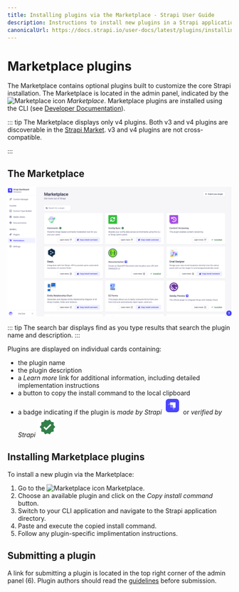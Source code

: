 ```yaml
---
title: Installing plugins via the Marketplace - Strapi User Guide
description: Instructions to install new plugins in a Strapi application via the Marketplace.
canonicalUrl: https://docs.strapi.io/user-docs/latest/plugins/installing-plugins-via-marketplace.html
---
```


# Marketplace plugins

The Marketplace contains optional plugins built to customize the core Strapi installation. The Marketplace is located in the admin panel, indicated by the ![Marketplace icon](../assets/icons/marketplace.svg) _Marketplace_. Marketplace plugins are installed using the CLI (see [Developer Documentation](/developer-docs/latest/developer-resources/cli/CLI.md#strapi-install)).

::: tip
The Marketplace displays only v4 plugins. Both v3 and v4 plugins are discoverable in the [Strapi Market](https://market.strapi.io/). v3 and v4 plugins are not cross-compatible.

:::

## The Marketplace

![The Marketplace interface](../assets/plugins/marketplace-v4.png)

::: tip
The search bar displays find as you type results that search the plugin name and description. 
:::

Plugins are displayed on individual cards containing:

- the plugin name
- the plugin description
- a _Learn more_ link for additional information, including detailed implementation instructions
- a button to copy the install command to the local clipboard
- a badge indicating if the plugin is _made by Strapi_ ![made by Strapi icon](../assets/icons/official-market.svg) or _verified by Strapi_ ![verified by Strapi icon](../assets/icons/verified-marketplace.svg)

## Installing Marketplace plugins

To install a new plugin via the Marketplace:

1. Go to the ![Marketplace icon](../assets/icons/marketplace.svg) Marketplace.
2. Choose an available plugin and click on the _Copy install command_ button.
3. Switch to your CLI application and navigate to the Strapi application directory.
4. Paste and execute the copied install command.
5. Follow any plugin-specific implimentation instructions.

## Submitting a plugin

A link for submitting a plugin is located in the top right corner of the admin panel (6). Plugin authors should read the [guidelines](https://strapi.io/strapi-market-guidelines) before submission.

